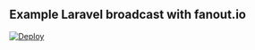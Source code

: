 ## Example Laravel broadcast with fanout.io

[![Deploy](https://www.herokucdn.com/deploy/button.png)](https://heroku.com/deploy)

